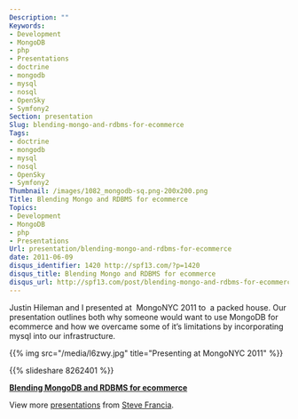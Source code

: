 ```yaml
---
Description: ""
Keywords:
- Development
- MongoDB
- php
- Presentations
- doctrine
- mongodb
- mysql
- nosql
- OpenSky
- Symfony2
Section: presentation
Slug: blending-mongo-and-rdbms-for-ecommerce
Tags:
- doctrine
- mongodb
- mysql
- nosql
- OpenSky
- Symfony2
Thumbnail: /images/1082_mongodb-sq.png-200x200.png
Title: Blending Mongo and RDBMS for ecommerce
Topics:
- Development
- MongoDB
- php
- Presentations
Url: presentation/blending-mongo-and-rdbms-for-ecommerce
date: 2011-06-09
disqus_identifier: 1420 http://spf13.com/?p=1420
disqus_title: Blending Mongo and RDBMS for ecommerce
disqus_url: http://spf13.com/post/blending-mongo-and-rdbms-for-ecommerce/
---
```


Justin Hileman and I presented at  MongoNYC 2011 to  a packed house. Our
presentation outlines both why someone would want to use MongoDB for
ecommerce and how we overcame some of it’s limitations by incorporating
mysql into our infrastructure.

{{% img src="/media/l6zwy.jpg" title="Presenting at MongoNYC 2011" %}}

{{% slideshare 8262401 %}}

**[Blending MongoDB and RDBMS for
ecommerce](http://www.slideshare.net/spf13/blending-mongodb-and-rdbms-for-ecommerce "Blending MongoDB and RDBMS for ecommerce")**


View more [presentations](http://www.slideshare.net/) from [Steve
Francia](http://www.slideshare.net/spf13).
